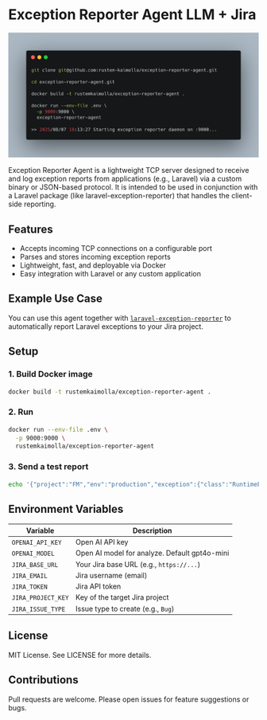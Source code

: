 # Exception Reporter Agent LLM + Jira

![Exception Reporter Agent](https://raw.githubusercontent.com/rustem-kaimolla/exception-reporter-agent/main/cmd.png)

Exception Reporter Agent is a lightweight TCP server designed to receive and log exception reports from applications (e.g., Laravel) via a custom binary or JSON-based protocol. It is intended to be used in conjunction with a Laravel package (like laravel-exception-reporter) that handles the client-side reporting.

## Features

- Accepts incoming TCP connections on a configurable port
- Parses and stores incoming exception reports
- Lightweight, fast, and deployable via Docker
- Easy integration with Laravel or any custom application

## Example Use Case

You can use this agent together with [`laravel-exception-reporter`](https://github.com/rustem-kaimolla/laravel-exception-reporter) to automatically report Laravel exceptions to your Jira project.

## Setup

### 1. Build Docker image

```bash
docker build -t rustemkaimolla/exception-reporter-agent .
```

### 2. Run

```bash
docker run --env-file .env \
  -p 9000:9000 \
  rustemkaimolla/exception-reporter-agent
```

### 3. Send a test report

```bash
echo '{"project":"FM","env":"production","exception":{"class":"RuntimeException","message":"Something went wrong","file":"/app/Service.php","line":42,"trace":[]}}' | nc localhost 9000
```

## Environment Variables

| Variable           | Description                                  |
| ------------------ | -------------------------------------------- |
| `OPENAI_API_KEY`   | Open AI API key                              |
| `OPENAI_MODEL`     | Open AI model for analyze. Default gpt4o-mini|
| `JIRA_BASE_URL`    | Your Jira base URL (e.g., `https://...`)     |
| `JIRA_EMAIL`       | Jira username (email)                        |
| `JIRA_TOKEN`       | Jira API token                               |
| `JIRA_PROJECT_KEY` | Key of the target Jira project               |
| `JIRA_ISSUE_TYPE`  | Issue type to create (e.g., `Bug`)           |

## License
MIT License. See LICENSE for more details.

## Contributions
Pull requests are welcome. Please open issues for feature suggestions or bugs.
